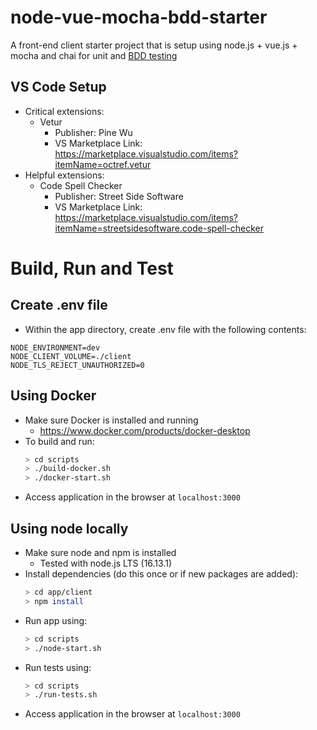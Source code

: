 # node-vue-mocha-bdd-starter
A front-end client starter project that is setup using node.js + vue.js + mocha and chai for unit and [BDD testing](https://en.wikipedia.org/wiki/Behavior-driven_development)

## VS Code Setup
- Critical extensions:
  - Vetur
    - Publisher: Pine Wu
    - VS Marketplace Link: https://marketplace.visualstudio.com/items?itemName=octref.vetur
- Helpful extensions:
  - Code Spell Checker
    - Publisher: Street Side Software
    - VS Marketplace Link: https://marketplace.visualstudio.com/items?itemName=streetsidesoftware.code-spell-checker

# Build, Run and Test
## Create .env file
- Within the app directory, create .env file with the following contents:
```
NODE_ENVIRONMENT=dev
NODE_CLIENT_VOLUME=./client
NODE_TLS_REJECT_UNAUTHORIZED=0
```

## Using Docker
- Make sure Docker is installed and running
  - https://www.docker.com/products/docker-desktop
- To build and run:
    ```bash
    > cd scripts
    > ./build-docker.sh
    > ./docker-start.sh
    ```
- Access application in the browser at `localhost:3000`

## Using node locally
- Make sure node and npm is installed
  - Tested with node.js LTS (16.13.1)
- Install dependencies (do this once or if new packages are added):
    ```bash
    > cd app/client
    > npm install
    ```
- Run app using:
    ```bash
    > cd scripts
    > ./node-start.sh
    ```
- Run tests using:
    ```bash
    > cd scripts
    > ./run-tests.sh
    ```
- Access application in the browser at `localhost:3000`